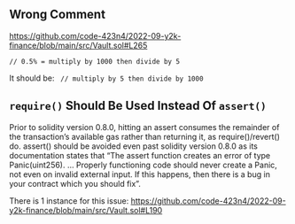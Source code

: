 ## Wrong Comment 
https://github.com/code-423n4/2022-09-y2k-finance/blob/main/src/Vault.sol#L265

``` // 0.5% = multiply by 1000 then divide by 5 ```

It should be:
``` // multiply by 5 then divide by 1000```


## `require()` Should Be Used Instead Of `assert()`
Prior to solidity version 0.8.0, hitting an assert consumes the remainder of the transaction’s available gas rather than returning it, as require()/revert() do. assert() should be avoided even past solidity version 0.8.0 as its documentation states that “The assert function creates an error of type Panic(uint256). … Properly functioning code should never create a Panic, not even on invalid external input. If this happens, then there is a bug in your contract which you should fix”.

There is 1 instance for this issue:
https://github.com/code-423n4/2022-09-y2k-finance/blob/main/src/Vault.sol#L190